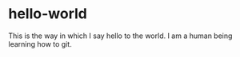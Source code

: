 # hello-world
This is the way in which I say hello to the world.
I am a human being learning how to git.

